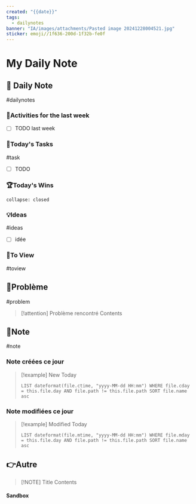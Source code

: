 ```yaml
---
created: "{{date}}"
tags:
  - dailynotes
banner: "IA/images/attachments/Pasted image 20241228004521.jpg"
sticker: emoji//1f636-200d-1f32b-fe0f
---
```

# My Daily Note

## 📅 Daily Note

#dailynotes 
### 🥷Activities for the last week
- [ ] TODO last week

### 🚀Today's Tasks
#task
- [ ] TODO


### 🏆Today's Wins

```ad-success
collapse: closed

```

### 💡Ideas
#ideas 
- [ ] idée

### 👀To View 
#toview 



## 🚨Problème
#problem

> [!attention] Problème rencontré 
> Contents


## 📝Note 
#note

### Note créées ce jour

> [!example] New Today
> ```dataview
> LIST dateformat(file.ctime, "yyyy-MM-dd HH:mm") WHERE file.cday = this.file.day AND file.path != this.file.path SORT file.name asc
> ```
> 
### Note modifiées ce jour

> [!example] Modified Today
> ```dataview 
> LIST dateformat(file.mtime, "yyyy-MM-dd HH:mm") WHERE file.mday = this.file.day AND file.path != this.file.path SORT file.name asc
> ```
> 

## 👉Autre

> [!NOTE] Title
> Contents

#### Sandbox
